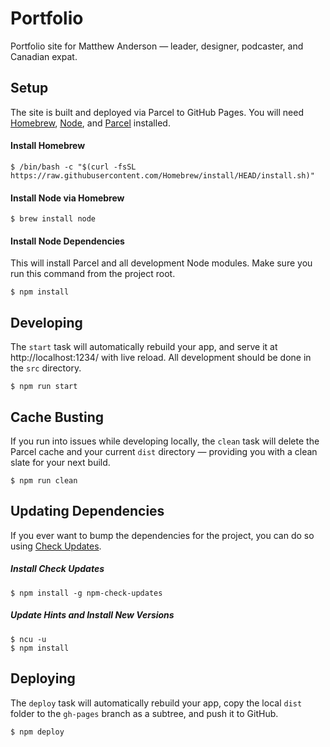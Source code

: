 # Portfolio

Portfolio site for Matthew Anderson — leader, designer, podcaster, and Canadian expat.

## Setup

The site is built and deployed via Parcel to GitHub Pages. You will need [Homebrew](https://brew.sh/), [Node](https://nodejs.org/en/download/package-manager), and [Parcel](https://parceljs.org/) installed.

#### Install Homebrew

`$ /bin/bash -c "$(curl -fsSL https://raw.githubusercontent.com/Homebrew/install/HEAD/install.sh)"`

#### Install Node via Homebrew

`$ brew install node`

#### Install Node Dependencies

This will install Parcel and all development Node modules. Make sure you run this command from the project root.

`$ npm install`

## Developing

The `start` task will automatically rebuild your app, and serve it at http://localhost:1234/ with live reload. All development should be done in the `src` directory.

`$ npm run start`

## Cache Busting

If you run into issues while developing locally, the `clean` task will delete the Parcel cache and your current `dist` directory — providing you with a clean slate for your next build.

`$ npm run clean`

## Updating Dependencies

If you ever want to bump the dependencies for the project, you can do so using [Check Updates](https://www.npmjs.com/package/npm-check-updates).

##### Install Check Updates

`$ npm install -g npm-check-updates`

##### Update Hints and Install New Versions

```
$ ncu -u
$ npm install
```

## Deploying

The `deploy` task will automatically rebuild your app, copy the local `dist` folder to the `gh-pages` branch as a subtree, and push it to GitHub.

`$ npm deploy`
